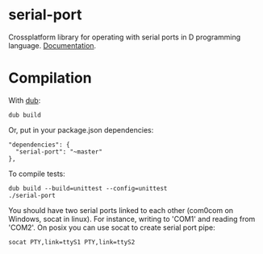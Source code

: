 serial-port
===========

Crossplatform library for operating with serial ports in D programming language. [Documentation](http://ncrashed.github.io/serial-port/index.html).

Compilation
===========
With [dub](http://code.dlang.org/download):
```
dub build
```

Or, put in your package.json dependencies:
```
"dependencies": {
  "serial-port": "~master"
},
```

To compile tests:
```
dub build --build=unittest --config=unittest
./serial-port
```
You should have two serial ports linked to each other (com0com on Windows, socat in linux). For instance, writing to 
'COM1' and reading from 'COM2'. On posix you can use socat to create serial port pipe:
```
socat PTY,link=ttyS1 PTY,link=ttyS2
```
